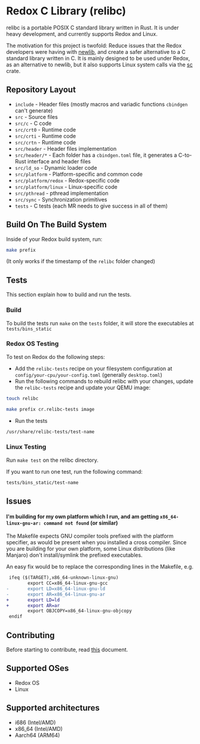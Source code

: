 # Redox C Library (relibc)

relibc is a portable POSIX C standard library written in Rust. It is under heavy development, and currently supports Redox and Linux.

The motivation for this project is twofold: Reduce issues that the Redox developers were having with [newlib](https://sourceware.org/newlib/), and create a safer alternative to a C standard library written in C. It is mainly designed to be used under Redox, as an alternative to newlib, but it also supports Linux system calls via the [sc](https://crates.io/crates/sc) crate.

## Repository Layout

- `include` - Header files (mostly macros and variadic functions `cbindgen` can't generate)
- `src` - Source files
- `src/c` - C code
- `src/crt0` - Runtime code
- `src/crti` - Runtime code
- `src/crtn` - Runtime code
- `src/header` - Header files implementation
- `src/header/*` - Each folder has a `cbindgen.toml` file, it generates a C-to-Rust interface and header files
- `src/ld_so` - Dynamic loader code
- `src/platform` - Platform-specific and common code
- `src/platform/redox` - Redox-specific code
- `src/platform/linux` - Linux-specific code
- `src/pthread` - pthread implementation
- `src/sync` - Synchronization primitives
- `tests` - C tests (each MR needs to give success in all of them)

## Build On The Build System

Inside of your Redox build system, run:

```sh
make prefix
```

(It only works if the timestamp of the `relibc` folder changed)

## Tests

This section explain how to build and run the tests.

### Build

To build the tests run `make` on the `tests` folder, it will store the executables at `tests/bins_static`

### Redox OS Testing

To test on Redox do the following steps:

- Add the `relibc-tests` recipe on your filesystem configuration at `config/your-cpu/your-config.toml` (generally `desktop.toml`)
- Run the following commands to rebuild relibc with your changes, update the `relibc-tests` recipe and update your QEMU image:

```sh
touch relibc
```

```sh
make prefix cr.relibc-tests image
```

- Run the tests

```sh
/usr/share/relibc-tests/test-name
```

### Linux Testing

Run `make test` on the relibc directory.

If you want to run one test, run the following command:

```sh
tests/bins_static/test-name
```

## Issues

#### I'm building for my own platform which I run, and am getting `x86_64-linux-gnu-ar: command not found` (or similar)

The Makefile expects GNU compiler tools prefixed with the platform specifier, as would be present when you installed a cross compiler. Since you are building for your own platform, some Linux distributions (like Manjaro) don't install/symlink the prefixed executables.

An easy fix would be to replace the corresponding lines in the Makefile, e.g.

```diff
 ifeq ($(TARGET),x86_64-unknown-linux-gnu)
        export CC=x86_64-linux-gnu-gcc
-       export LD=x86_64-linux-gnu-ld
-       export AR=x86_64-linux-gnu-ar
+       export LD=ld
+       export AR=ar
        export OBJCOPY=x86_64-linux-gnu-objcopy
 endif
```

## Contributing

Before starting to contribute, read [this](CONTRIBUTING.md) document.

## Supported OSes

- Redox OS
- Linux

## Supported architectures

- i686 (Intel/AMD)
- x86_64 (Intel/AMD)
- Aarch64 (ARM64)
